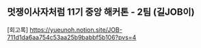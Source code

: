 ## 멋쟁이사자처럼 11기 중앙 해커톤 - 2팀 (길JOB이)
[회고록] https://yueunoh.notion.site/JOB-711d1da6aa754c53aa25b9babbf5b106?pvs=4

